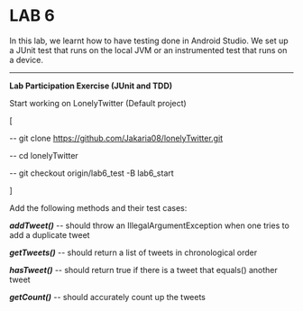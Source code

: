 # **LAB 6**

In this lab, we learnt how to have testing done in Android Studio. We set up a JUnit test that runs on the local JVM or an instrumented test that runs on a device.

----------

**Lab Participation Exercise (JUnit and TDD)**

Start working on LonelyTwitter (Default project)

[

-- git clone https://github.com/Jakaria08/lonelyTwitter.git

-- cd lonelyTwitter

-- git checkout origin/lab6_test -B lab6_start

]

Add the following methods and their test cases:

_**addTweet()**_ -- should throw an IllegalArgumentException when one tries to add a duplicate tweet

_**getTweets()**_ -- should return a list of tweets in chronological order

_**hasTweet()**_ -- should return true if there is a tweet that equals() another tweet

_**getCount()**_ -- should accurately count up the tweets
